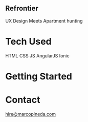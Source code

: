 ## Refrontier ##

UX Design Meets Apartment hunting

# Tech Used #

HTML
CSS
JS
AngularJS
Ionic

# Getting Started #

# Contact #

hire@marcopineda.com